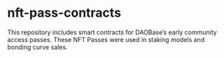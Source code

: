 # nft-pass-contracts
This repository includes smart contracts for DAOBase’s early community access passes. These NFT Passes were used in staking models and bonding curve sales.
